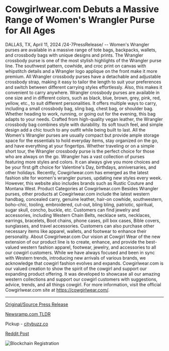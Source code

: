 # Cowgirlwear.com Debuts a Massive Range of Women's Wrangler Purse for All Ages

DALLAS, TX, April 11, 2024 /24-7PressRelease/ -- Women's Wrangler purses are available in a massive range of tote bags, backpacks, wallets, and crossbody bags with unique designs and prints.   The Wrangler crossbody purse is one of the most stylish highlights of the Wrangler purse line. The southwest pattern, cowhide, and croc print on canvas with whipstitch details and a Wrangler logo applique on the front make it more premium. All Wrangler crossbody purses have a detachable and adjustable crossbody strap, making it easy to tailor the length to suit your preferences and switch between different carrying styles effortlessly. Also, this makes it convenient to carry anywhere.   Wrangler crossbody purses are available in one size and in different colors, such as black, blue, brown, grey, pink, red, yellow, etc., to suit different personalities. It offers multiple ways to carry, including a small crossbody bag, sling bag, chest bag, or shoulder bag. Whether heading to work, running, or going out for the evening, this bag adapts to your needs. Crafted from high-quality vegan leather, the Wrangler crossbody bag combines style with durability. Its soft touch feel, and simple design add a chic touch to any outfit while being built to last.   All the Women's Wrangler purses are usually compact but provide ample storage space for the essentials to hold everyday items, stay organized on the go, and have everything at your fingertips. Whether traveling or on a simple short tour, the Wrangler crossbody purse is the perfect choice for those who are always on the go.  Wrangler has a vast collection of purses featuring more styles and colors. It can always give you more choices and be your first gift choice for Valentine's Day, birthdays, anniversaries, and other holidays.  Recently, Cowgirlwear.com has emerged as the latest fashion site for women's wrangler purses, updating new styles every week. However, this website also includes brands such as Rustic Couture and Montana West.   Product Categories at Cowgirlwear.com  Besides Wrangler purses, other products at Cowgirlwear.com include the latest western handbag, concealed carry, genuine leather, hair-on cowhide, southwestern, boho-chic, tooling, embroidered, cut-out, bling bling, patriotic, spiritual, sugar skull, concho, buckle, etc. Customers can find jewelry and accessories, including Western Chain Belts, necklace sets, necklaces, earrings, bracelets, Boot chains, phone cases, pill box cases, Bible covers, sunglasses, and travel accessories. Customers can also purchase other necessary items like apparel, wallets, and footwear to enhance their personality.  About Cowgirlwear.com  Our vision at Cowgirl Wear of the new extension of our product line is to create, enhance, and provide the best-valued western fashion apparel, footwear, jewelry, and accessories to all our cowgirl customers. While we have always focused and been in sync with Western trends, introducing new arrivals of various brands, we acknowledge that cowgirl fashion evolves and expands. Cowgirlwear.com is our valued creation to show the spirit of the cowgirl and support our expanding product offering. It was developed to showcase all our amazing western collections and support our cowgirl customers with suggestions, advice, trends, and all things cowgirl.  For more information, visit the official Cowgirlwear.com site at https://cowgirlwear.com/. 

---

[Original/Source Press Release](https://www.24-7pressrelease.com/press-release/509938/cowgirlwearcom-debuts-a-massive-range-of-womens-wrangler-purse-for-all-ages)
                    

[Newsramp.com TLDR](https://newsramp.com/curated-news/discover-the-latest-women-s-wrangler-purses-at-cowgirlwear-com/a729c46a6a4dfff448df8ca2c257f4a6) 


Pickup - [citybuzz.co](https://citybuzz.co/2024/04/11/cowgirlwear-com-introduces-diverse-range-of-women-s-wrangler-purses)
 



[Reddit Post](https://www.reddit.com/r/newsramp/comments/1c18wjn/discover_the_latest_womens_wrangler_purses_at/) 



![Blockchain Registration](https://cdn.newsramp.app/24-7PressRelease/qrcode/244/11/file0Six.webp)